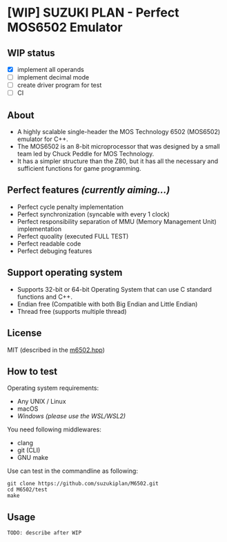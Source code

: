 # [WIP] SUZUKI PLAN - Perfect MOS6502 Emulator

## WIP status

- [x] implement all operands
- [ ] implement decimal mode
- [ ] create driver program for test
- [ ] CI

## About

- A highly scalable single-header the MOS Technology 6502 (MOS6502) emulator for C++.
- The MOS6502 is an 8-bit microprocessor that was designed by a small team led by Chuck Peddle for MOS Technology.
- It has a simpler structure than the Z80, but it has all the necessary and sufficient functions for game programming.

## Perfect features _(currently aiming...)_

- Perfect cycle penalty implementation
- Perfect synchronization (syncable with every 1 clock)
- Perfect responsibility separation of MMU (Memory Management Unit) implementation
- Perfect quoality (executed FULL TEST)
- Perfect readable code
- Perfect debuging features

## Support operating system

- Supports 32-bit or 64-bit Operating System that can use C standard functions and C++.
- Endian free (Compatible with both Big Endian and Little Endian)
- Thread free (supports multiple thread)

## License

MIT (described in the [m6502.hpp](m6502.hpp))

## How to test

Operating system requirements:

- Any UNIX / Linux
- macOS
- _Windows (please use the WSL/WSL2)_

You need following middlewares:

- clang
- git (CLI)
- GNU make

Use can test in the commandline as following:

```shell
git clone https://github.com/suzukiplan/M6502.git
cd M6502/test
make
```

## Usage

```text
TODO: describe after WIP
```
